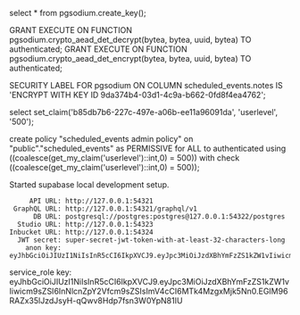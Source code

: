 select * from pgsodium.create_key();

GRANT EXECUTE ON FUNCTION pgsodium.crypto_aead_det_decrypt(bytea, bytea, uuid, bytea) TO authenticated;
GRANT EXECUTE ON FUNCTION pgsodium.crypto_aead_det_encrypt(bytea, bytea, uuid, bytea) TO authenticated;

SECURITY LABEL FOR pgsodium
	ON COLUMN scheduled_events.notes
	IS 'ENCRYPT WITH KEY ID 9da374b4-03d1-4c9a-b662-0fd8f4ea4762';


select set_claim('b85db7b6-227c-497e-a06b-ee11a96091da', 'userlevel', '500');

create policy "scheduled_events admin policy"
on "public"."scheduled_events"
as PERMISSIVE
for ALL
to authenticated
using ((coalesce(get_my_claim('userlevel')::int,0) = 500))
with check ((coalesce(get_my_claim('userlevel')::int,0) = 500));


Started supabase local development setup.

         API URL: http://127.0.0.1:54321
     GraphQL URL: http://127.0.0.1:54321/graphql/v1
          DB URL: postgresql://postgres:postgres@127.0.0.1:54322/postgres
      Studio URL: http://127.0.0.1:54323
    Inbucket URL: http://127.0.0.1:54324
      JWT secret: super-secret-jwt-token-with-at-least-32-characters-long
        anon key: eyJhbGciOiJIUzI1NiIsInR5cCI6IkpXVCJ9.eyJpc3MiOiJzdXBhYmFzZS1kZW1vIiwicm9sZSI6ImFub24iLCJleHAiOjE5ODM4MTI5OTZ9.CRXP1A7WOeoJeXxjNni43kdQwgnWNReilDMblYTn_I0
service_role key: eyJhbGciOiJIUzI1NiIsInR5cCI6IkpXVCJ9.eyJpc3MiOiJzdXBhYmFzZS1kZW1vIiwicm9sZSI6InNlcnZpY2Vfcm9sZSIsImV4cCI6MTk4MzgxMjk5Nn0.EGIM96RAZx35lJzdJsyH-qQwv8Hdp7fsn3W0YpN81IU